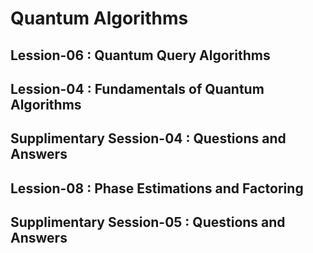 # Quantum Algorithms

## Lession-06 : Quantum Query Algorithms


## Lession-04 : Fundamentals of Quantum Algorithms


## Supplimentary Session-04 : Questions and Answers



## Lession-08 : Phase Estimations and Factoring


## Supplimentary Session-05 : Questions and Answers
